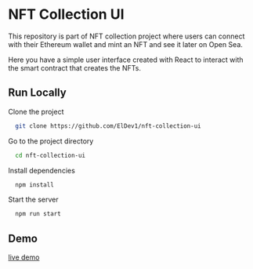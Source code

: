 
# NFT Collection UI

This repository is part of NFT collection project where users can connect with their Ethereum wallet and mint an NFT and see it later on Open Sea.


Here you have a simple user interface created with React to interact with the smart contract that creates the NFTs.


## Run Locally

Clone the project

```bash
  git clone https://github.com/ElDev1/nft-collection-ui
```

Go to the project directory

```bash
  cd nft-collection-ui
```

Install dependencies

```bash
  npm install
```

Start the server

```bash
  npm run start
```

## Demo

[live demo]()

